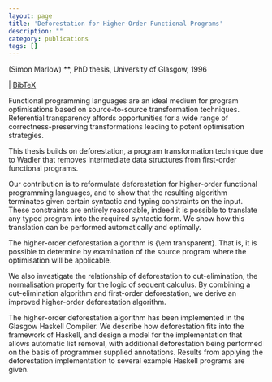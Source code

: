 ```yaml
---
layout: page
title: 'Deforestation for Higher-Order Functional Programs'
description: ""
category: publications
tags: []
---
```

(Simon Marlow) **, PhD thesis, University of Glasgow, 1996

| <a href="marlowthesis.bib">BibTeX</a>

Functional programming languages are an ideal medium for program
optimisations based on source-to-source transformation techniques.
Referential transparency affords opportunities for a wide range of
correctness-preserving transformations leading to potent optimisation
strategies.

This thesis builds on deforestation, a program transformation
technique due to Wadler that removes intermediate data structures from
first-order functional programs.

Our contribution is to reformulate deforestation for higher-order
functional programming languages, and to show that the resulting
algorithm terminates given certain syntactic and typing constraints on
the input.  These constraints are entirely reasonable, indeed it is
possible to translate any typed program into the required syntactic
form.  We show how this translation can be performed automatically and
optimally.

The higher-order deforestation algorithm is {\em transparent}.  That
is, it is possible to determine by examination of the source program
where the optimisation will be applicable.

We also investigate the relationship of deforestation to
cut-elimination, the normalisation property for the logic of sequent
calculus.  By combining a cut-elimination algorithm and first-order
deforestation, we derive an improved higher-order deforestation
algorithm.

The higher-order deforestation algorithm has been implemented in the
Glasgow Haskell Compiler.  We describe how deforestation fits into the
framework of Haskell, and design a model for the implementation that
allows automatic list removal, with additional deforestation being
performed on the basis of programmer supplied annotations.  Results
from applying the deforestation implementation to several example
Haskell programs are given.

